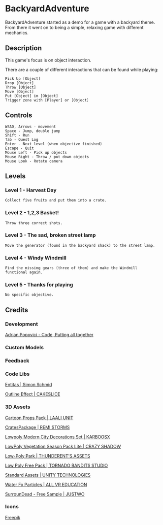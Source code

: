 # BackyardAdventure

BackyardAdventure started as a demo for a game with a backyard theme. From there it went on to being a simple, relaxing game with different mechanics.

## Description
This game's focus is on object interaction.

There are a couple of different interactions that can be found while playing:
```
Pick Up [Object]
Drop [Object]
Throw [Object]
Move [Object]
Put [Object] in [Object]
Trigger zone with [Player] or [Object]
```

## Controls
```
WSAD, Arrows - movement
Space - Jump, double jump
Shift - Run
Tab - Quest Log
Enter - Next level (when objective finished)
Escape - Quit
Mouse Left - Pick up objects
Mouse Right - Throw / put down objects
Mouse Look - Rotate camera
```
## Levels

### Level 1 - Harvest Day
```
Collect five fruits and put them into a crate.
```

### Level 2 - 1,2,3 Basket!
```
Throw three correct shots.
```

### Level 3 - The sad, broken street lamp
```
Move the generator (found in the backyard shack) to the street lamp.
```

### Level 4 - Windy Windmill
```
Find the missing gears (three of them) and make the Windmill functional again.
```

### Level 5 - Thanks for playing
```
No specific objective.
```

## Credits

### Development
[Adrian Popovici - Code, Putting all together](https://mithy.github.io/) 

### Custom Models

### Feedback

### Code Libs
[Entitas | Simon Schmid](https://github.com/sschmid/Entitas-CSharp)

[Outline Effect | CAKESLICE](https://assetstore.unity.com/packages/vfx/shaders/fullscreen-camera-effects/outline-effect-78608)

### 3D Assets
[Cartoon Props Pack | LAALI UNIT](https://assetstore.unity.com/packages/3d/props/cartoon-props-pack-18677)

[CratesPackage | REMI STORMS](https://assetstore.unity.com/packages/3d/props/cratespackage-2133)

[Lowpoly Modern City Decorations Set | KARBOOSX](https://assetstore.unity.com/packages/3d/environments/urban/lowpoly-modern-city-decorations-set-66070)

[LowPoly Vegetation Season Pack Lite | CRAZY SHADOW](https://assetstore.unity.com/packages/3d/vegetation/lowpoly-vegetation-season-pack-lite-96083)

[Low-Poly Park | THUNDERENT'S ASSETS](https://assetstore.unity.com/packages/3d/environments/urban/low-poly-park-61922)

[Low Poly Free Pack | TORNADO BANDITS STUDIO](https://assetstore.unity.com/packages/3d/environments/low-poly-free-pack-6371)

[Standard Assets | UNITY TECHNOLOGIES](https://assetstore.unity.com/packages/essentials/asset-packs/standard-assets-32351)

[Water Fx Particles | ALL VR EDUCATION](https://assetstore.unity.com/packages/vfx/particles/environment/water-fx-particles-48580)

[SurrounDead - Free Sample | JUSTWO](https://assetstore.unity.com/packages/3d/environments/surroundead-free-sample-76704)

### Icons
[Freepik](https://www.freepik.com/)
